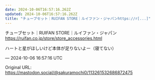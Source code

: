 ```yaml
---
date: 2024-10-06T16:57:16.262Z
updated: 2024-10-06T16:57:16.262Z
title: "チューブセット｜RUIFAN STORE｜ルイファン・ジャパンhttps://r[...]"
---
```


<p>チューブセット｜RUIFAN STORE｜ルイファン・ジャパン<br /><a href="https://ruifan.co.jp/store/store_accessories.html" target="_blank" rel="nofollow noopener" translate="no"><span class="invisible">https://</span><span class="ellipsis">ruifan.co.jp/store/store_acces</span><span class="invisible">sories.html</span></a></p><p>ハートと星がほしいけど本体が足りないよー（寝てない）</p>

&mdash; 2024-10-06 16:57:16 UTC

Original URL: https://mastodon.social/@sakuramochi0/113261532686872475
